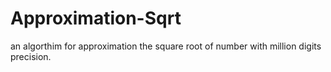 # Approximation-Sqrt
an algorthim for approximation the square root of number with million digits precision.
